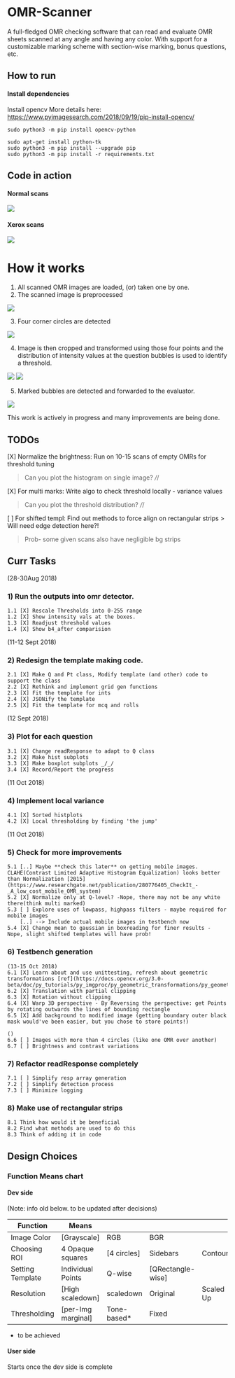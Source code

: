 # OMR-Scanner
A full-fledged OMR checking software that can read and evaluate OMR sheets scanned at any angle and having any color. With support for a customizable marking scheme with section-wise marking, bonus questions, etc. 

## How to run
#### Install dependencies

Install opencv
More details here: https://www.pyimagesearch.com/2018/09/19/pip-install-opencv/ 
```
sudo python3 -m pip install opencv-python
```

```
sudo apt-get install python-tk
sudo python3 -m pip install --upgrade pip
sudo python3 -m pip install -r requirements.txt
```

## Code in action
#### Normal scans
<img src="./progress/in_action/light_action.gif">
<br>

#### Xerox scans
<img src="./progress/in_action/dark_action.gif">

# How it works
1. All scanned OMR images are loaded, (or) taken one by one.
2. The scanned image is preprocessed

<img src="./progress/in_action/light_xerox_input.png">

3. Four corner circles are detected

<img src="./progress/in_action/light_xerox_detect.png">

4. Image is then cropped and transformed using those four points and the distribution of intensity values at the question bubbles is used to identify a threshold.
<img src="./progress/in_action/light_xerox_dist.png">

<img src="./progress/in_action/light_xerox_boxplot.png">

5. Marked bubbles are detected and forwarded to the evaluator.
<img src="./progress/in_action/light_xerox_output.png">

This work is actively in progress and many improvements are being done.

## TODOs
[X] Normalize the brightness: Run on 10-15 scans of empty OMRs for threshold tuning

> Can you plot the histogram on single image? _/_/

[X] For multi marks: Write algo to check threshold locally - variance values

> Can you plot the threshold distribution? _/_/

[ ] For shifted templ: Find out methods to force align on rectangular strips
	> Will need edge detection here?!

> Prob- some given scans also have negligible bg strips

## Curr Tasks

(28-30Aug 2018)
### 1) Run the outputs into omr detector.
	1.1 [X] Rescale Thresholds into 0-255 range
	1.2 [X] Show intensity vals at the boxes.
	1.3 [X] Readjust threshold values
	1.4 [X] Show b4_after comparision

(11-12 Sept 2018)
### 2) Redesign the template making code.
	2.1 [X] Make Q and Pt class, Modify template (and other) code to support the class
	2.2 [X] Rethink and implement grid gen functions
	2.3 [X] Fit the template for ints
	2.4 [X] JSONify the template
	2.5 [X] Fit the template for mcq and rolls

(12 Sept 2018)
### 3) Plot for each question
	3.1 [X] Change readResponse to adapt to Q class
	3.2 [X] Make hist subplots
	3.3 [X] Make boxplot subplots _/_/
	3.4 [X] Record/Report the progress


(11 Oct 2018)
### 4) Implement local variance
	4.1 [X] Sorted histplots
	4.2 [X] Local thresholding by finding 'the jump'

(11 Oct 2018)
### 5) Check for more improvements
	5.1 [..] Maybe **check this later** on getting mobile images.  CLAHE(Contrast Limited Adaptive Histogram Equalization) looks better than Normalization [2015](https://www.researchgate.net/publication/280776405_CheckIt_-_A_low_cost_mobile_OMR_system)
	5.2 [X] Normalize only at Q-level? -Nope, there may not be any white there(think multi marked)
	5.3 [ ] Explore uses of lowpass, highpass filters - maybe required for mobile images
		[..] --> Include actual mobile images in testbench now
	5.4 [X] Change mean to gaussian in boxreading for finer results - Nope, slight shifted templates will have prob!

### 6) Testbench generation
	
	(13-15 Oct 2018)
	6.1 [X] Learn about and use unittesting, refresh about geometric transformations [ref](https://docs.opencv.org/3.0-beta/doc/py_tutorials/py_imgproc/py_geometric_transformations/py_geometric_transformations.html)
	6.2 [X] Translation with partial clipping
	6.3 [X] Rotation without clipping
	6.4 [X] Warp 3D perspective - By Reversing the perspective: get Points by rotating outwards the lines of bounding rectangle
	6.5 [X] Add background to modified image (getting boundary outer black mask would've been easier, but you chose to store points!)

	()
	6.6 [ ] Images with more than 4 circles (like one OMR over another)
	6.7 [ ] Brightness and contrast variations


### 7) Refactor readResponse completely
	7.1 [ ] Simplify resp array generation
	7.2 [ ] Simplify detection process
	7.3 [ ] Minimize logging 

### 8) Make use of rectangular strips
	8.1 Think how would it be beneficial
	8.2 Find what methods are used to do this
	8.3 Think of adding it in code 

## Design Choices
	
### Function Means chart

#### Dev side
(Note: info old below. to be updated after decisions)

| Function         | Means             |             |                   |   			|
|------------------|-------------------|-------------|-------------------|--------------|
| Image Color  	   | [Grayscale]	   | RGB 	     | BGR 				 |   			|
| Choosing ROI     | 4 Opaque squares  | [4 circles] | Sidebars          |   Contours	|
| Setting Template | Individual Points | Q-wise      | [QRectangle-wise] |   			|
| Resolution       | [High scaledown]  | scaledown 	 | Original      	 |  Scaled Up   |
| Thresholding     | [per-Img marginal]| Tone-based* | Fixed             | 	 			|

* to be achieved

#### User side
Starts once the dev side is complete
